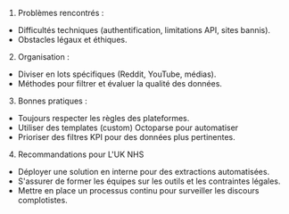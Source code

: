 1. Problèmes rencontrés :
- Difficultés techniques (authentification, limitations API, sites bannis).
- Obstacles légaux et éthiques.

2. Organisation :
- Diviser en lots spécifiques (Reddit, YouTube, médias).
- Méthodes pour filtrer et évaluer la qualité des données.

3. Bonnes pratiques :
- Toujours respecter les règles des plateformes.
- Utiliser des templates (custom) Octoparse pour automatiser
- Prioriser des filtres KPI pour des données plus pertinentes.

4. Recommandations pour L'UK NHS
- Déployer une solution en interne pour des extractions automatisées.
- S'assurer de former les équipes sur les outils et les contraintes légales.
- Mettre en place un processus continu pour surveiller les discours complotistes.
